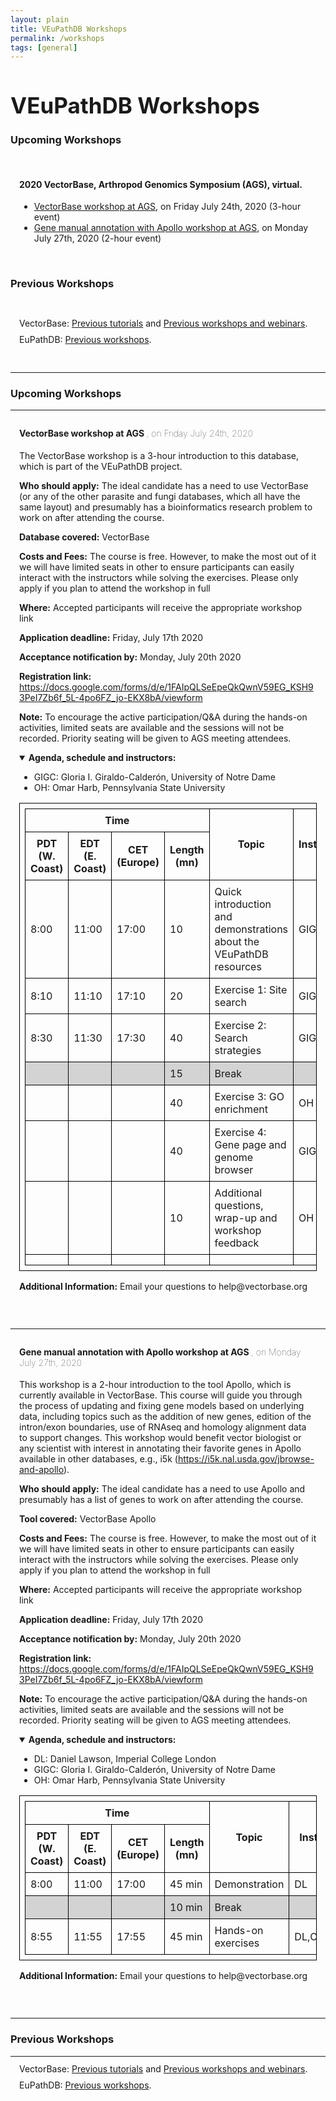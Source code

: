 ```yaml
---
layout: plain
title: VEuPathDB Workshops 
permalink: /workshops
tags: [general]
---
```

<style>
  h1 {
    font-size: 2.5em;
  }
  div#contents {
    margin-left: 1em;
    margin-bottom: 1em;
  }
  div#contents p {
    line-height: 90%;
  }
  div.workshop {
    margin: 2em 1em;
  }
table {
  margin-top: 1em;
  border-collapse: collapse;
}
table, th, td {
  border: 1px solid black;
  padding: 0.5em;
}
tr.break td {
  background-color: lightgrey;
}
th {
  text-align: center;
}
details summary, details ul {
  margin-top: 1em;
}
</style>

<h1>VEuPathDB Workshops</h1>
<div class="static-content">

  <h3>Upcoming Workshops</h3><br>
  <div id="contents">
    <h4>2020 VectorBase, Arthropod Genomics Symposium (AGS), virtual.</h4>
    <ul>
    <li><a href="#vb-2020-7-24">VectorBase workshop at AGS</a>, on Friday July 24th, 2020 (3-hour event)</li>
    <li><a href="#apollo-2020-7-27">Gene manual annotation with Apollo workshop at AGS</a>, on Monday July 27th, 2020 (2-hour event)</li>
    </ul>
  </div>

<br>
  
  <h3>Previous Workshops</h3><br>
  <div id="contents">
    <p>VectorBase: <a rel="noreferrer" href="https://www.vectorbase.org/tutorials" target="_blank">Previous tutorials</a>
       and <a rel="noreferrer" href="https://www.vectorbase.org/workshops" target="_blank">Previous workshops and webinars</a>.</p>
    <p>EuPathDB: <a href="https://workshop.eupathdb.org" target="_blank">Previous workshops</a>.</p> 
  </div>

<br>
<hr> <!-- ==== UPCOMING WORKSHOPS =============================== -->

<h3>Upcoming Workshops</h3>
<hr>

<div class="anchor"><a name="vb-2020-7-24"></a></div>
<div class="workshop">

<h4>VectorBase workshop at AGS
<span style="font-weight:100">, on Friday July 24th, 2020</span>
</h4>

<p>
The VectorBase workshop is a 3-hour introduction to this database, which is part of the VEuPathDB project. 
</p>

<p>
<b>Who should apply:</b>
The ideal candidate has a need to use VectorBase (or any of the other parasite and fungi databases, which all have the same layout) and presumably has a bioinformatics research problem to work on after attending the course. 
</p>

<p>
<b>Database covered:</b> 
VectorBase 
</p>

<p>
<b>Costs and Fees:</b> 
The course is free. However, to make the most out of it we will have limited seats in other to ensure participants can easily interact with the instructors while solving the exercises. Please only apply if you plan to attend the workshop in full
</p>

<p>
<b>Where:</b> 
Accepted participants will receive the appropriate workshop link 
</p>

<p>
<b>Application deadline:</b> 
Friday, July 17th 2020
</p>

<p>
<b>Acceptance notification by:</b> 
Monday, July 20th 2020  
</p>

<p>
<b>Registration link:</b>   
<a target="_blank" href="https://docs.google.com/forms/d/e/1FAIpQLSeEpeQkQwnV59EG_KSH93PeI7Zb6f_5L-4po6FZ_jo-EKX8bA/viewform">
https://docs.google.com/forms/d/e/1FAIpQLSeEpeQkQwnV59EG_KSH93PeI7Zb6f_5L-4po6FZ_jo-EKX8bA/viewform  
</a>
</p>

<p>
<b>Note:</b> 
To encourage the active participation/Q&A during the hands-on activities, limited seats are available and the sessions will not be recorded. Priority seating will be given to AGS meeting attendees.  
</p>

<details id="vb-2020-7-24" open>
<summary><b>Agenda, schedule and instructors:</b></summary>

<ul>
<li>GIGC: Gloria I. Giraldo-Calderón, University of Notre Dame</li>
<li>OH: Omar Harb, Pennsylvania State University</li>
</ul>

<table>
  <thead style="font-weight:bold">
    <tr><th colspan="4">Time</th><th rowspan="2">Topic</th><th rowspan="2">Instructor</th></tr>
    <tr><th>PDT (W. Coast)</th><th>EDT (E. Coast)</th><th>CET (Europe)</th><th>Length (mn)</th></tr>
  </thead>
  <tbody>
    <tr><td>8:00</td><td>11:00</td><td>17:00</td><td>10</td>
        <td>Quick introduction and demonstrations about the VEuPathDB resources</td>
        <td>GIGC</td>
    </tr>
    <tr><td>8:10</td><td>11:10</td><td>17:10</td><td>20</td>
        <td>Exercise 1: Site search</td>
        <td>GIGC</td>
    </tr>
    <tr><td>8:30</td><td>11:30</td><td>17:30</td><td>40</td>
        <td>Exercise 2: Search strategies </td>
        <td>GIGC</td>
    </tr>
    <tr class="break"><td></td><td></td><td></td><td>15</td>
        <td>Break</td>
        <td></td>
    </tr>
    <tr><td></td><td></td><td></td><td>40</td>
        <td>Exercise 3: GO enrichment </td>
        <td>OH</td>
    </tr>
    <tr><td></td><td></td><td></td><td>40</td>
        <td>Exercise 4: Gene page and genome browser </td>
        <td>GIGC</td>
    </tr>
    <tr><td></td><td></td><td></td><td>10</td>
        <td>Additional questions, wrap-up and workshop feedback</td>
        <td>OH</td>
    </tr>
    <tr><td></td><td></td><td></td><td></td>
        <td></td>
        <td></td>
    </tr>
  </tbody>
</table>

</details>

<p>
<b>Additional Information:</b>
Email your questions to help@vectorbase.org 
</p>

</div>

<br>
<hr>

<div class="anchor"><a name="apollo-2020-7-27"></a></div>
<div class="workshop">

<h4>Gene manual annotation with Apollo workshop at AGS
<span style="font-weight:100">, on Monday July 27th, 2020</span>
</h4>

<p>
This workshop is a 2-hour introduction to the tool Apollo, which is currently available in VectorBase. This course will guide you through the process of updating and fixing gene models based on underlying data, including topics such as the addition of new genes, edition of the intron/exon boundaries, use of RNAseq and homology alignment data to support changes. This workshop would benefit vector biologist or any scientist with interest in annotating their favorite genes in Apollo available in other databases, e.g., i5k (<a target="_blank" href="https://i5k.nal.usda.gov/jbrowse-and-apollo">https://i5k.nal.usda.gov/jbrowse-and-apollo</a>).  
</p>

<p>
<b>Who should apply:</b> 
The ideal candidate has a need to use Apollo and presumably has a list of genes to work on after attending the course. 
</p>

<p>
<b>Tool covered:</b> 
VectorBase Apollo 
</p>

<p>
<b>Costs and Fees:</b> 
The course is free. However, to make the most out of it we will have limited seats in other to ensure participants can easily interact with the instructors while solving the exercises. Please only apply if you plan to attend the workshop in full
</p>

<p>
<b>Where:</b> 
Accepted participants will receive the appropriate workshop link 
</p>

<p>
<b>Application deadline:</b> 
Friday, July 17th 2020
</p>

<p>
<b>Acceptance notification by:</b>
Monday, July 20th 2020  
</p>

<p>
<b>Registration link:</b>
<a target="_blank" href="https://docs.google.com/forms/d/e/1FAIpQLSeEpeQkQwnV59EG_KSH93PeI7Zb6f_5L-4po6FZ_jo-EKX8bA/viewform">
https://docs.google.com/forms/d/e/1FAIpQLSeEpeQkQwnV59EG_KSH93PeI7Zb6f_5L-4po6FZ_jo-EKX8bA/viewform
</a>
</p>

<p>
<b>Note:</b>
To encourage the active participation/Q&A during the hands-on activities, limited seats are available and the sessions will not be recorded. Priority seating will be given to AGS meeting attendees.  
</p>

<details id="apollo-2020-7-27"  open>
<summary><b>Agenda, schedule and instructors:</b></summary>

<ul>
<li>DL: Daniel Lawson, Imperial College London</li>
<li>GIGC: Gloria I. Giraldo-Calderón, University of Notre Dame</li>
<li>OH: Omar Harb, Pennsylvania State University</li>
</ul>

<table>
  <thead style="font-weight:bold">
    <tr><th colspan="4">Time</th><th rowspan="2">Topic</th><th rowspan="2">Instructor</th></tr>
    <tr><th>PDT (W. Coast)</th><th>EDT (E. Coast)</th><th>CET (Europe)</th><th>Length (mn)</th></tr>
  </thead>
  <tbody>
    <tr><td>8:00</td><td>11:00</td><td>17:00</td><td>45 min</td>
        <td>Demonstration</td>
        <td>DL</td>
    </tr>
    <tr class="break"><td></td><td></td><td></td><td>10 min</td>
        <td>Break</td>
        <td></td>
    </tr>
    <tr><td>8:55</td><td>11:55</td><td>17:55</td><td>45 min</td>
        <td>Hands-on exercises</td>
        <td>DL,OH,GIGC</td>
    </tr>
  </tbody>
</table>

</details>

<p>
<b>Additional Information:</b>
Email your questions to help@vectorbase.org 
</p>

</div>

<br>
<hr>  <!-- =========== PREVIOUS WORKSHOPS  ======================== -->


<h3>Previous Workshops</h3>
<hr>

  <div id="contents">
    <p>VectorBase: <a rel="noreferrer" href="https://www.vectorbase.org/tutorials" target="_blank">Previous tutorials</a>
       and <a rel="noreferrer" href="https://www.vectorbase.org/workshops" target="_blank">Previous workshops and webinars</a>.</p>
    <p>EuPathDB: <a href="https://workshop.eupathdb.org" target="_blank">Previous workshops</a>.</p>
  </div>

</div>
